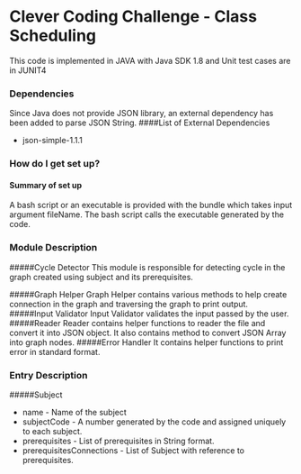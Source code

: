 # Clever Coding Challenge - Class Scheduling #

This code is implemented in JAVA with Java SDK 1.8 and Unit test cases are in JUNIT4

### Dependencies ###

Since Java does not provide JSON library, an external dependency has been added to parse JSON String.
####List of External Dependencies
* json-simple-1.1.1

### How do I get set up? ###

#### Summary of set up ####
A bash script or an executable is provided with the bundle which takes input argument fileName.
The bash script calls the executable generated by the code.

### Module Description
#####Cycle Detector
This module is responsible for detecting cycle in the graph created using subject and its prerequisites.

#####Graph Helper
Graph Helper contains various methods to help create connection in the graph and traversing the graph to print output.
#####Input Validator
Input Validator validates the input passed by the user.
#####Reader
Reader contains helper functions to reader the file and convert it into JSON object.
It also contains method to convert JSON Array into graph nodes.
#####Error Handler
It contains helper functions to print error in standard format.
### Entry Description
#####Subject
* name - Name of the subject
* subjectCode - A number generated by the code and assigned uniquely to each subject.
* prerequisites - List of prerequisites in String format.
* prerequisitesConnections - List of Subject with reference to prerequisites.


